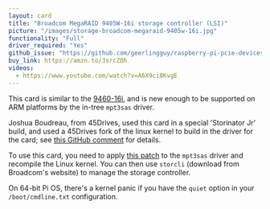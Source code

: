 ```yaml
---
layout: card
title: "Broadcom MegaRAID 9405W-16i storage controller (LSI)"
picture: "/images/storage-broadcom-megaraid-9405w-16i.jpg"
functionality: "Full"
driver_required: "Yes"
github_issue: "https://github.com/geerlingguy/raspberry-pi-pcie-devices/issues/196"
buy_link: https://amzn.to/3srcZOh
videos:
  - https://www.youtube.com/watch?v=A6X9ci8KvgE
---
```

This card is similar to the [9460-16i](https://github.com/geerlingguy/raspberry-pi-pcie-devices/issues/72), and is new enough to be supported on ARM platforms by the in-tree `mpt3sas` driver.

Joshua Boudreau, from 45Drives, used this card in a special 'Storinator Jr' build, and used a 45Drives fork of the linux kernel to build in the driver for the card; see [this GitHub comment](https://github.com/geerlingguy/raspberry-pi-pcie-devices/issues/196#issuecomment-904656864) for details.

To use this card, you need to apply [this patch](https://github.com/geerlingguy/linux/pull/4) to the `mpt3sas` driver and recompile the Linux kernel. You can then use `storcli` (download from Broadcom's website) to manage the storage controller.

On 64-bit Pi OS, there's a kernel panic if you have the `quiet` option in your `/boot/cmdline.txt` configuration.
